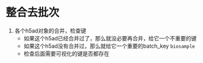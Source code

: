# 整合去批次
1. 各个h5ad对象的合并，检查键
   - 如果这个h5ad已经合并过了，那么就没必要再合并，给它一个不重要的键
   - 如果这个h5ad没有合并过，那么就给它一个重要的batch_key `biosample`
   - 检查后面需要可视化的键是否都存在